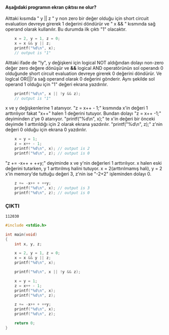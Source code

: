 #### Aşağıdaki programın ekran çıktısı ne olur?
Alttaki kısımda " y || z " y non zero bir değer olduğu için short circuit evaluation devreye girerek 1 değerini döndürür ve " x && " kısmında sağ operand olarak kullanılır. Bu durumda ilk çıktı "1" olacaktır.
```C
	x = 2, y = 1, z = 0;
	x = x && y || z;
	printf("%d\n", x);
	// output is "1"
```
Alttaki ifade de "!y", y değişkeni için logical NOT aldığından dolayı non-zero değer zero değere dönüşür ve **&&** logical AND operatörünün sol operandı 0 olduğunde short circuit evaluation devreye girerek 0 değerini döndürür. Ve loglcal OR(||)'a sağ operand olarak 0 değerini gönderir. Aynı şekilde sol operand 1 olduğu için "1" değeri ekrana yazdırılır.
```C
	printf("%d\n", x || !y && z);
	// output is "1"
```
x ve y değişkenlerine 1 atanıyor. "z = x++ - 1;" kısmında x'in değeri 1 arttırılıyor fakat "x++" halen 1 değerini tutuyor. Bundan dolayı "z = x++ -1;" deyiminden z'ye 0 atanıyor.
"printf("%d\n", x);" te x'in değeri bir önceki deyimde 1 arttırıldığı için 2 olarak ekrana yazdırılır. "printf("%d\n", z);" z'nin değeri 0 olduğu için ekrana 0 yazdırılır.
```C
	x = y = 1;
	z = x++ - 1;
	printf("%d\n", x); // output is 2
	printf("%d\n", z); // output is 0
```
"z += -x++ + ++y;" deyiminde x  ve y'nin değerleri 1 arttırılıyor. x halen eski değerini tutarken, y 1 arttırılmış halini tutuyor. x = 2(arttırılmamış hali), y = 2
x'in memory'de tuttuğu değeri 3, z'nin ise "-2+2" işleminden dolayı 0.
```C
	z += -x++ + ++y;
	printf("%d\n", x); // output is 3
	printf("%d\n", z); // output is 0
```

### ÇIKTI
```
112030
```

```C
#include <stdio.h>

int main(void)
{
	int x, y, z;

	x = 2, y = 1, z = 0;
	x = x && y || z;
	printf("%d\n", x);

	printf("%d\n", x || !y && z);

	x = y = 1;
	z = x++ - 1;
	printf("%d\n", x);
	printf("%d\n", z);

	z += -x++ + ++y;
	printf("%d\n", x);
	printf("%d\n", z);

	return 0;
}
```
